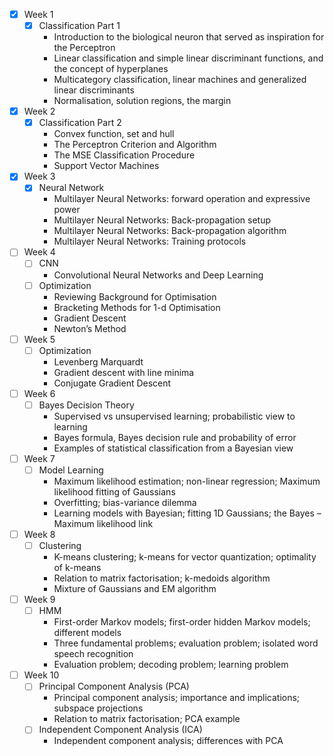 * [x] Week 1
	* [x] Classification Part 1
		* Introduction to the biological neuron that served as inspiration for the Perceptron
		* Linear classification and simple linear discriminant functions, and the concept of hyperplanes
		* Multicategory classification, linear machines and generalized linear discriminants
		* Normalisation, solution regions, the margin
* [x] Week 2
	* [x] Classification Part 2
		* Convex function, set and hull
		* The Perceptron Criterion and Algorithm
		* The MSE Classification Procedure
		* Support Vector Machines
* [x] Week 3
	* [x] Neural Network
		* Multilayer Neural Networks: forward operation and expressive power
		* Multilayer Neural Networks: Back-propagation setup
		* Multilayer Neural Networks: Back-propagation algorithm
		* Multilayer Neural Networks: Training protocols
* [ ] Week 4
	* [ ] CNN
		* Convolutional Neural Networks and Deep Learning
	* [ ] Optimization
		* Reviewing Background for Optimisation
		* Bracketing Methods for 1-d Optimisation
		* Gradient Descent
		* Newton’s Method
* [ ] Week 5
	* [ ] Optimization
		* Levenberg Marquardt
		* Gradient descent with line minima
		* Conjugate Gradient Descent
* [ ] Week 6
	* [ ] Bayes Decision Theory
		* Supervised vs unsupervised learning; probabilistic view to learning
		* Bayes formula, Bayes decision rule and probability of error
		* Examples of statistical classification from a Bayesian view
* [ ] Week 7
	* [ ] Model Learning
		* Maximum likelihood estimation; non-linear regression; Maximum likelihood fitting of Gaussians
		* Overfitting; bias-variance dilemma
		* Learning models with Bayesian; fitting 1D Gaussians; the Bayes – Maximum likelihood link
* [ ] Week 8
	* [ ] Clustering
		* K-means clustering; k-means for vector quantization; optimality of k-means
		* Relation to matrix factorisation; k-medoids algorithm
		* Mixture of Gaussians and EM algorithm
* [ ] Week 9
	* [ ] HMM
		* First-order Markov models; first-order hidden Markov models; different models
		* Three fundamental problems; evaluation problem; isolated word speech recognition
		* Evaluation problem; decoding problem; learning problem
* [ ] Week 10
	* [ ] Principal Component Analysis (PCA)
		* Principal component analysis; importance and implications; subspace projections
		* Relation to matrix factorisation; PCA example
	* [ ] Independent Component Analysis (ICA)
		* Independent component analysis; differences with PCA